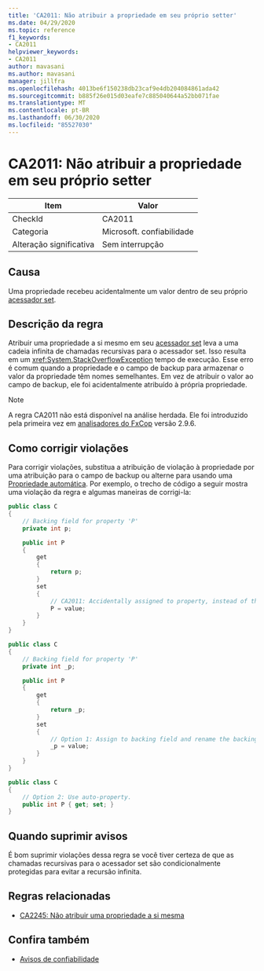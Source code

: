 ```yaml
---
title: 'CA2011: Não atribuir a propriedade em seu próprio setter'
ms.date: 04/29/2020
ms.topic: reference
f1_keywords:
- CA2011
helpviewer_keywords:
- CA2011
author: mavasani
ms.author: mavasani
manager: jillfra
ms.openlocfilehash: 4013be6f150238db23caf9e4db204084861ada42
ms.sourcegitcommit: b885f26e015d03eafe7c885040644a52bb071fae
ms.translationtype: MT
ms.contentlocale: pt-BR
ms.lasthandoff: 06/30/2020
ms.locfileid: "85527030"
---
```

# <a name="ca2011-do-not-assign-property-within-its-setter"></a>CA2011: Não atribuir a propriedade em seu próprio setter

|Item|Valor|
|-|-|
|CheckId|CA2011|
|Categoria|Microsoft. confiabilidade|
|Alteração significativa|Sem interrupção|

## <a name="cause"></a>Causa

Uma propriedade recebeu acidentalmente um valor dentro de seu próprio [acessador set](/dotnet/csharp/programming-guide/classes-and-structs/using-properties#the-set-accessor).

## <a name="rule-description"></a>Descrição da regra

Atribuir uma propriedade a si mesmo em seu [acessador set](/dotnet/csharp/programming-guide/classes-and-structs/using-properties#the-set-accessor) leva a uma cadeia infinita de chamadas recursivas para o acessador set. Isso resulta em um <xref:System.StackOverflowException> tempo de execução. Esse erro é comum quando a propriedade e o campo de backup para armazenar o valor da propriedade têm nomes semelhantes. Em vez de atribuir o valor ao campo de backup, ele foi acidentalmente atribuído à própria propriedade.

> [!NOTE]
> A regra CA2011 não está disponível na análise herdada. Ele foi introduzido pela primeira vez em [analisadores do FxCop](https://www.nuget.org/packages/Microsoft.CodeAnalysis.FxCopAnalyzers) versão 2.9.6.

## <a name="how-to-fix-violations"></a>Como corrigir violações

Para corrigir violações, substitua a atribuição de violação à propriedade por uma atribuição para o campo de backup ou alterne para usando uma [Propriedade automática](/dotnet/csharp/programming-guide/classes-and-structs/auto-implemented-properties). Por exemplo, o trecho de código a seguir mostra uma violação da regra e algumas maneiras de corrigi-la:

```csharp
public class C
{
    // Backing field for property 'P'
    private int p;

    public int P
    {
        get
        {
            return p;
        }
        set
        {
            // CA2011: Accidentally assigned to property, instead of the backing field.
            P = value;
        }
    }
}
```

```csharp
public class C
{
    // Backing field for property 'P'
    private int _p;

    public int P
    {
        get
        {
            return _p;
        }
        set
        {
            // Option 1: Assign to backing field and rename the backing field for clarity.
            _p = value;
        }
    }
}
```

```csharp
public class C
{
    // Option 2: Use auto-property.
    public int P { get; set; }
}
```

## <a name="when-to-suppress-warnings"></a>Quando suprimir avisos

É bom suprimir violações dessa regra se você tiver certeza de que as chamadas recursivas para o acessador set são condicionalmente protegidas para evitar a recursão infinita.

## <a name="related-rules"></a>Regras relacionadas

- [CA2245: Não atribuir uma propriedade a si mesma](ca2245.md)

## <a name="see-also"></a>Confira também

- [Avisos de confiabilidade](reliability-warnings.md)
